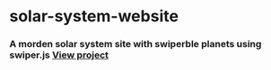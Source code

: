 # solar-system-website

### A morden solar system site with swiperble planets using swiper.js [View project](https://steve-code16.github.io/solar-system-website/)
